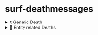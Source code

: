 # surf-deathmessages

<details>
<summary>🕱 Generic Death</summary>

### FALL
- ☠ Keviro ist auf die harte Tour gelandet.  
- ☠ Keviro hat die Höhe unterschätzt.

### VOID
- ☠ Keviro fällt nun für immer!  
- ☠ Keviro ist im Nichts verschwunden!  
- ☠ Keviro wird den Boden wohl nie erreichen.

### THORNS
- ☠ Keviro hat sich an einer Rüstung zu Tode gepikst!

### SUICIDE
- ☠ Keviro hat sich das Leben genommen!

### SUFFOCATION
- ☠ Keviro wurde lebendig begraben!  
- ☠ Keviro muss nicht mehr begraben werden.

### STARVATION
- ☠ Keviro ist verhungert!  
- ☠ Keviro übertrieb es mit der Diät.

### POISON
- ☠ Keviro starb an einer Vergiftung!  
- ☠ Keviro hat wohl nicht auf das Verfallsdatum geachtet.

### MAGIC
- ☠ Keviro wurde durch Magie getötet!  
- ☠ Keviro hat den falschen Trank getrunken.

### LIGHTNING
- ☠ Keviro hat Bekanntschaft mit dem ohmschen Gesetz gemacht!  
- ☠ Keviro wurde vom Blitz erschlagen!

### LAVA
- ☠ Keviro verwechselte Lava mit dem kühlen Nass!  
- ☠ Keviro wollte einen Vulkan von innen erkunden.

### FIRE
- ☠ Keviro brannte wie Zunder!  
- ☠ Keviro ging in Flammen auf!

### FIRE_TICK
- ☠ Keviro ist nur noch ein Häufchen Asche!

### DROWNING
- ☠ Keviro ist abgesoffen.  
- ☠ Keviro schwimmt nun mit den Fischen.

### CRAMMING
- ☠ Keviro wurde in der Masse zerdrückt!

### DRAGON_BREATH
- ☠ Ein Drache hat Keviro geröstet.

### CONTACT
- ☠ Keviro wurde zu Tode gestochen!

### FREEZE
- ☠ Keviro hat seinen Mantel vergessen!

### WITHER
- ☠ Keviro wurde vom Verfall verschlungen!  
- ☠ Keviro ist verwelkt.  
- ☠ Keviro ist innerlich zerbröselt.

### SONIC_BOOM
- ☠ Keviro wurde von einem Laser durchbohrt!  
- ☠ Keviro wurde verstrahlt!

</details>

<details>
<summary>🧟 Entity related Deaths</summary>

### Creeper
- ☠ Keviro wurde von einem Creeper zerfetzt!  
- ☠ Ein Creeper hat Keviro hochgejagt!  
- ☠ Keviro wurde von einem Creeper in tausend Teile zerfetzt.

### Zombie
- ☠ Keviro wurde von einem Zombie getötet!  
- ☠ Keviro's Gehirn wird gerade von einem Zombie gefressen!

### Skeleton
- ☠ Keviro wurde von einem Skelett getötet!  
- ☠ Keviro wurde von einem Stray durchlöchert!

### Wither
- ☠ Keviro wurde vom Wither getötet!  
- ☠ Der Wither war eindeutig stärker als Keviro!  
- ☠ Keviro hatte wohl nicht die Ausrüstung, um gegen den Wither zu kämpfen.

### WitherSkeleton
- ☠ Keviro wurde von einem Wither-Skelett getötet!  
- ☠ Keviro ist verfault.

### EnderDragon
- ☠ Keviro wurde vom EnderDragon getötet!  
- ☠ Keviro dachte, er könnte auf einem Drachen fliegen.

### Player
- ☠ Keviro wurde von NotAmmo ermordet!

### Ghast
- ☠ Keviro wurde vom Ghast getroffen!

### TNTPrimed
- ☠ Keviro hat den Böller nicht rechtzeitig weggeworfen.

### Spider
- ☠ Keviro wurde von einer Spinne erledigt!

### Wolf
- ☠ Keviro wurde von einem Wolf zerfleischt!

### Blaze
- ☠ Keviro wurde von einer Lohe in Brand gesteckt.

### Bee
- ☠ Keviro wird sich in Zukunft von Bienen fernhalten.

### Enderman
- ☠ Keviro wurde von einem Enderman getötet.

### IronGolem
- ☠ Keviro wurde von einem Eisengolem zermatscht!

### Ravager
- ☠ Keviro wurde von einem Verwüster zertreten!

### Piglin
- ☠ Keviro wurde von einem Piglin erledigt.

### Phantom
- ☠ Keviro hätte lieber schlafen sollen.

### Silverfish
- ☠ Keviro wurde versilbert!  
- ☠ Keviro wurde vom Ungeziefer überwältigt!

### Hoglin
- ☠ Keviro wurde von einem Hoglin zerstampft.

### Creaking
- ☠ Keviro wurde von knarrendem Holz erschreckt!  
- ☠ Keviro hat dem kreischenden Knarren Tribut gezollt!  
- ☠ Keviro wurde zu Brennholz verarbeitet!

</details>
